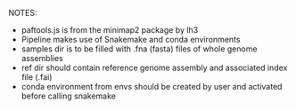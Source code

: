 NOTES: 
- paftools.js is from the minimap2 package by lh3
- Pipeline makes use of Snakemake and conda environments
- samples dir is to be filled with .fna (fasta) files of whole genome assemblies
- ref dir should contain reference genome assembly and associated index file (.fai)
- conda environment from envs should be created by user and activated before calling snakemake
